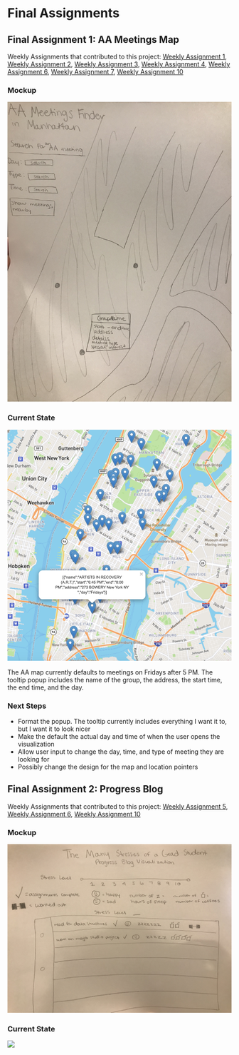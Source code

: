 # Final Assignments 
## Final Assignment 1: AA Meetings Map
Weekly Assignments that contributed to this project: [Weekly Assignment 1](https://github.com/isabelstoddart/data-structures/tree/master/wa01), [Weekly Assignment 2](https://github.com/isabelstoddart/data-structures/tree/master/wa02), [Weekly Assignment 3](https://github.com/isabelstoddart/data-structures/tree/master/wa03), [Weekly Assignment 4](https://github.com/isabelstoddart/data-structures/tree/master/wa04), [Weekly Assignment 6](https://github.com/isabelstoddart/data-structures/tree/master/wa06), [Weekly Assignment 7](https://github.com/isabelstoddart/data-structures/tree/master/wa07), [Weekly Assignment 10](https://github.com/isabelstoddart/data-structures/tree/master/wa10)
### Mockup
![](AA.jpg)
### Current State
![](statusAA.png)

The AA map currently defaults to meetings on Fridays after 5 PM. The tooltip popup includes the name of the group, the address, the start time, the end time, and the day.

### Next Steps
* Format the popup. The tooltip currently includes everything I want it to, but I want it to look nicer
* Make the default the actual day and time of when the user opens the visualization
* Allow user input to change the day, time, and type of meeting they are looking for
* Possibly change the design for the map and location pointers

## Final Assignment 2: Progress Blog
Weekly Assignments that contributed to this project: [Weekly Assignment 5](https://github.com/isabelstoddart/data-structures/tree/master/wa05), [Weekly Assignment 6](https://github.com/isabelstoddart/data-structures/tree/master/wa05), [Weekly Assignment 10](https://github.com/isabelstoddart/data-structures/tree/master/wa10)
### Mockup
![](process.jpg)
### Current State
![](stateProgress.jpg)
